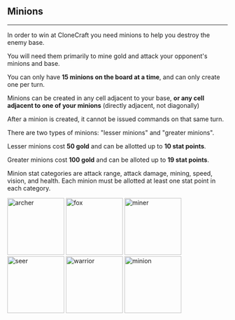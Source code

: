 ﻿## Minions

***

In order to win at CloneCraft you need minions to help you destroy the enemy base.

You will need them primarily to mine gold and attack your opponent's minions and base.

You can only have **15 minions on the board at a time**, and can only create one per turn.

Minions can be created in any cell adjacent to your base, **or any cell adjacent to one of your minions** (directly adjacent, not diagonally)

After a minion is created, it cannot be issued commands on that same turn.

There are two types of minions: "lesser minions" and "greater minions".

Lesser minions cost **50 gold** and can be allotted up to **10 stat points**.

Greater minions cost **100 gold** and can be alloted up to **19 stat points**.

Minion stat categories are attack range, attack damage, mining, speed, vision, and health.
Each minion must be allotted at least one stat point in each category.

<img src="/public/views/images/archer.png" alt="archer" style="width: 130px; height: 130px;">
<img src="/public/views/images/fox.png" alt="fox" style="width: 130px; height: 130px;">
<img src="/public/views/images/miner.png" alt="miner" style="width: 130px; height: 130px;">
<img src="/public/views/images/seer.png" alt="seer" style="width: 130px; height: 130px;">
<img src="/public/views/images/warrior.png" alt="warrior" style="width: 130px; height: 130px;">
<img src="/public/views/images/minion.png" alt="minion" style="width: 130px; height: 130px;">